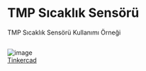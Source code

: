 # TMP Sıcaklık Sensörü
TMP Sıcaklık Sensörü Kullanımı Örneği

 ##
![image](https://user-images.githubusercontent.com/74679830/151695683-cbad06d2-40b9-4942-8968-221307886c0f.png) <BR>
[Tinkercad](https://www.tinkercad.com/things/3Bo3X2UllI2) 

